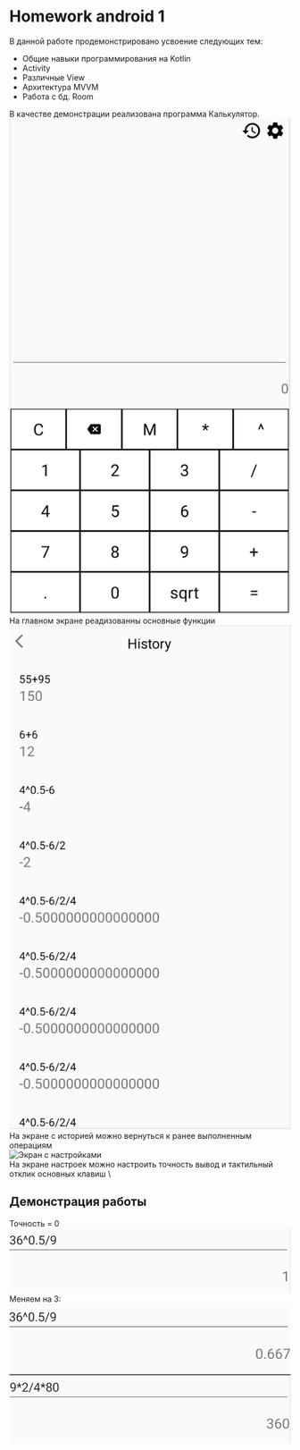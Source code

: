 # Homework android 1
В данной работе продемонстрировано усвоение следующих тем:
- Общие навыки программирования на Kotlin
- Activity
- Различные View
- Архитектура MVVM
- Работа с бд. Room

В качестве демонстрации реализована программа Калькулятор. \
![Главный экран](https://github.com/andru196/calcHW1/blob/master/imgs/img.png) \
На главном экране реадизованны основные функции \
![Экран с историей оперпций](https://github.com/andru196/calcHW1/blob/master/imgs/img_1.png) \
На экране с историей можно вернуться к ранее выполненным операциям \
![Экран с настройками](https://github.com/andru196/calcHW1/tree/blob/imgs/img_2.png) \
На экране настроек можно настроить точность вывод и тактильный отклик основных клавиш \


## Демонстрация работы
Точность = 0 \
![Тончость 0](https://github.com/andru196/calcHW1/blob/master/imgs/img_3.png) \
Меняем на 3: \
![Тончость 3](https://github.com/andru196/calcHW1/blob/master/imgs/img_4.png) \
![Тончость 3, всё ещё](https://github.com/andru196/calcHW1/blob/master/imgs/img_5.png) 
